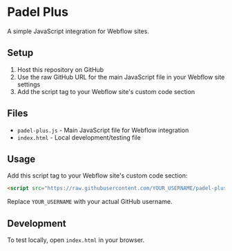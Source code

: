 # Padel Plus

A simple JavaScript integration for Webflow sites.

## Setup

1. Host this repository on GitHub
2. Use the raw GitHub URL for the main JavaScript file in your Webflow site settings
3. Add the script tag to your Webflow site's custom code section

## Files

- `padel-plus.js` - Main JavaScript file for Webflow integration
- `index.html` - Local development/testing file

## Usage

Add this script tag to your Webflow site's custom code section:

```html
<script src="https://raw.githubusercontent.com/YOUR_USERNAME/padel-plus/main/padel-plus.js"></script>
```

Replace `YOUR_USERNAME` with your actual GitHub username.

## Development

To test locally, open `index.html` in your browser. 